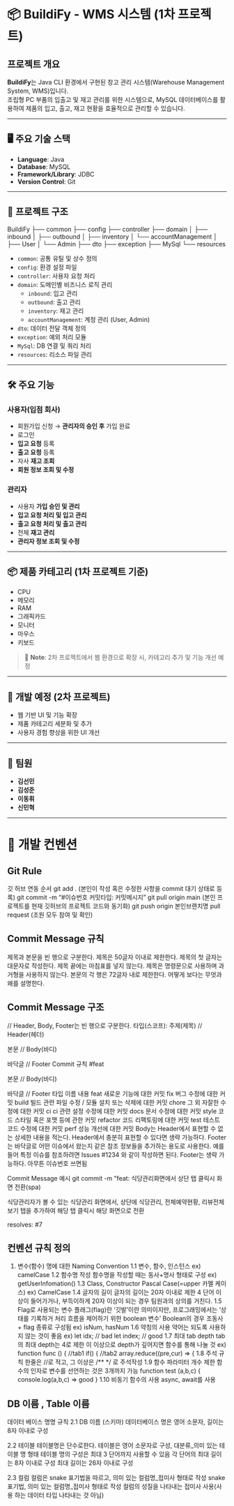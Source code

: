 # 📦 BuildiFy - WMS 시스템 (1차 프로젝트)

## 프로젝트 개요
**BuildiFy**는 Java CLI 환경에서 구현된 창고 관리 시스템(Warehouse Management System, WMS)입니다.  
조립형 PC 부품의 입출고 및 재고 관리를 위한 시스템으로, MySQL 데이터베이스를 활용하여 제품의 입고, 출고, 재고 현황을 효율적으로 관리할 수 있습니다.

---

## 🖥 주요 기술 스택
- **Language**: Java
- **Database**: MySQL
- **Framework/Library**: JDBC
- **Version Control**: Git

---

## 📂 프로젝트 구조

BuildiFy ├── common ├── config ├── controller ├── domain │ ├── inbound │ ├── outbound │ ├── inventory │ └── accountManagement │ ├── User │ └── Admin ├── dto ├── exception ├── MySql └── resources


- `common`: 공통 유틸 및 상수 정의
- `config`: 환경 설정 파일
- `controller`: 사용자 요청 처리
- `domain`: 도메인별 비즈니스 로직 관리
   - `inbound`: 입고 관리
   - `outbound`: 출고 관리
   - `inventory`: 재고 관리
   - `accountManagement`: 계정 관리 (User, Admin)
- `dto`: 데이터 전달 객체 정의
- `exception`: 예외 처리 모듈
- `MySql`: DB 연결 및 쿼리 처리
- `resources`: 리소스 파일 관리

---

## 🛠 주요 기능

### 사용자(입점 회사)
- 회원가입 신청 → **관리자의 승인 후** 가입 완료
- 로그인
- **입고 요청** 등록
- **출고 요청** 등록
- 자사 **재고 조회**
- **회원 정보 조회 및 수정**

### 관리자
- 사용자 **가입 승인 및 관리**
- **입고 요청 처리 및 입고 관리**
- **출고 요청 처리 및 출고 관리**
- 전체 **재고 관리**
- **관리자 정보 조회 및 수정**

---

## 📦 제품 카테고리 (1차 프로젝트 기준)
- CPU
- 메모리
- RAM
- 그래픽카드
- 모니터
- 마우스
- 키보드

> 📌 **Note**: 2차 프로젝트에서 웹 환경으로 확장 시, 카테고리 추가 및 기능 개선 예정

---

## 🚧 개발 예정 (2차 프로젝트)
- 웹 기반 UI 및 기능 확장
- 제품 카테고리 세분화 및 추가
- 사용자 경험 향상을 위한 UI 개선

---

## 👥 팀원
- **김선민**
- **김성준**
- **이동휘**
- **신민혁**

---

# 📝 개발 컨벤션


## Git Rule
깃 허브 연동 순서
git add . (본인이 작성 혹은 수정한 사항을 commit 대기 상태로 등록)
git commit -m “#이슈번호 커밋타입: 커밋메시지”
git pull origin main (본인 프로젝트를 현재 깃허브의 프로젝트 코드와 동기화)
git push origin 본인브랜치명
pull request  (조원 모두 참여 및 확인)

## Commit Message 규칙
제목과 본문을 빈 행으로 구분한다.
제목은 50글자 이내로 제한한다.
제목의 첫 글자는 대문자로 작성한다.
제목 끝에는 마침표를 넣지 않는다.
제목은 명령문으로 사용하며 과거형을 사용하지 않는다.
본문의 각 행은 72글자 내로 제한한다.
어떻게 보다는 무엇과 왜를 설명한다.


## Commit Message 구조
// Header, Body, Footer는 빈 행으로 구분한다.
타입(스코프): 주제(제목) // Header(헤더)

본문 // Body(바디)

바닥글 // Footer
Commit 규칙
#feat

본문 // Body(바디)

바닥글 // Footer
타입 이름 내용     feat 새로운 기능에 대한 커밋   fix 버그 수정에 대한 커밋   build 빌드 관련 파일 수정 / 모듈 설치 또는 삭제에 대한 커밋   chore 그 외 자잘한 수정에 대한 커밋   ci ci 관련 설정 수정에 대한 커밋   docs 문서 수정에 대한 커밋   style 코드 스타일 혹은 포맷 등에 관한 커밋   refactor 코드 리팩토링에 대한 커밋   test 테스트 코드 수정에 대한 커밋   perf 성능 개선에 대한 커밋   Body는 Header에서 표현할 수 없는 상세한 내용을 적는다.
Header에서 충분히 표현할 수 있다면 생략 가능하다.
Footer는 바닥글로 어떤 이슈에서 왔는지 같은 참조 정보들을 추가하는 용도로 사용한다.
예를 들어 특정 이슈를 참조하려면 Issues #1234 와 같이 작성하면 된다.
Footer는 생략 가능하다. 아무튼 이슈번호 쓰면됨

Commit Message 예시
git commit -m "feat: 식당관리화면에서 상단 탭 클릭시 화면 전환(spa)

식당관리자가 볼 수 있는 식당관리 화면에서, 상단에 식당관리, 전체예약현황, 리뷰전체보기 탭을 추가하여 해당 탭 클릭시 해당 화면으로 전환

resolves: #7

## 컨벤션 규칙 정의

1. 변수(함수) 명에 대한 Naming Convention
   1.1 변수, 함수, 인스턴스
   ex) camelCase
   1.2 함수명 작성
   함수명을 작성할 때는 동사+명사 형태로 구성
   ex) getUserInfomation()
   1.3 Class, Constructor
   Pascal Case(=upper 카멜 케이스)
   ex) CamelCase
   1.4 글자의 길이
   글자의 길이는 20자 이내로 제한
   4 단어 이상이 들어가거나, 부득이하게 20자 이상이 되는 경우 팀원과의 상의를 거친다.
   1.5 Flag로 사용되는 변수
   플래그(flag)란 ‘깃발’이란 의미이지만, 프로그래밍에서는 ‘상태를 기록하거 처리 흐름을 제어하기 위한 boolean 변수’
   Boolean의 경우 조동사 + flag 종류로 구성됨 ex) isNum, hasNum
   1.6 약칭의 사용
   약어는 되도록 사용하지 않는 것이 좋음
   ex)
   let idx; // bad
   let index; // good
   1.7 최대 tab depth
   tab의 최대 depth는 4로 제한
   이 이상으로 depth가 깊어지면 함수를 통해 나눌 것
   ex)
   function func () {
   //tab1
   if() {
   //tab2
   array.reduce((pre,cur) ⇒ {
   1.8 주석 규칙
   한줄은 //로 적고, 그 이상은 /** */ 로 주석작성
   1.9 함수 파라미터 개수 제한
   함수의 인자로 변수를 선언하는 것은 3개까지 가능
   function test (a,b,c) {
   console.log(a,b,c) ⇒ good
   }
   1.10 비동기 함수의 사용
   async, await를 사용

## DB 이름 , Table 이름

데이터 베이스 명명 규칙
2.1 DB 이름 (스키마)
데이터베이스 명은 영어 소문자, 길이는 8자 이내로 구성

2.2 테이블
테이블명은 단수로한다.
테이블은 영어 소문자로 구성, 대분류_의미 있는 테이블 명 형태
테이블 명의 구성은 최대 3 단어까지 사용할 수 있음
각 단어의 최대 길이는 8자 이내로 구성
최대 길이는 26자 이내로 구성

2.3 컬럼
컬럼은 snake 표기법을 따르고, 의미 있는 컬럼명_접미사 형태로 작성
snake 표기법, 의미 있는 컬럼명_접미사 형태로 작성
컬럼의 성질을 나타내는 접미사 사용(사용 하는 데이터 타입 나타내는 것 아님)



